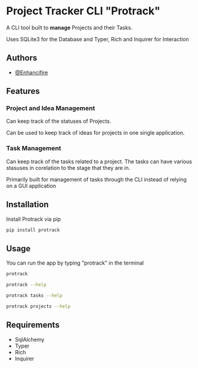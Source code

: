 # Project Tracker CLI "Protrack"

A CLI tool built to **manage** Projects and their Tasks.

Uses SQLite3 for the Database and Typer, Rich and Inquirer for Interaction

## Authors
- [@Enhancifire](https://github.com/Enhancifire)

## Features

### Project and Idea Management

Can keep track of the statuses of Projects.

Can be used to keep track of ideas for projects in one single application.

### Task Management

Can keep track of the tasks related to a project. The tasks can have various stasuses in corelation to the stage that they are in.

Primarily built for management of tasks through the CLI instead of relying on a GUI application

## Installation

Install Protrack via pip
```bash
pip install protrack
```

## Usage

You can run the app by typing "protrack" in the terminal

```bash
protrack

protrack --help

protrack tasks --help

protrack projects --help
```

## Requirements
- SqlAlchemy
- Typer
- Rich
- Inquirer
